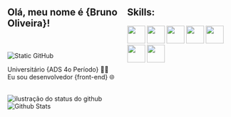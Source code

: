 <div style="display: flex; justify-content: space-between; flex-direction: row; align-items: flex-start;">

  <div>
   
   <h2>Olá, meu nome é {Bruno Oliveira}!</h2><br><br>
    <img src="https://img.shields.io/static/v1?label=Overview&message=BRUNO&color=f8efd4&style=for-the-badge&logo=GitHub" alt="Static GitHub">
    <p>Universitário {ADS 4o Período} 👨‍🎓<br/> Eu sou desenvolvedor {front-end} 🌐</p>
    
  </div>

  <div>
   
   <h2>Skills:</h2>
    <div>
      <img width='40' src="https://raw.githubusercontent.com/marwin1991/profile-technology-icons/refs/heads/main/icons/git.png">
      <img width='40' src="https://raw.githubusercontent.com/marwin1991/profile-technology-icons/refs/heads/main/icons/html.png">
      <img width='40' src="https://raw.githubusercontent.com/marwin1991/profile-technology-icons/refs/heads/main/icons/css.png">
      <img width='40' src="https://raw.githubusercontent.com/marwin1991/profile-technology-icons/refs/heads/main/icons/sass.png">
      <img width='40' src="https://raw.githubusercontent.com/marwin1991/profile-technology-icons/refs/heads/main/icons/tailwind_css.png">
      <img width='40' src="https://raw.githubusercontent.com/marwin1991/profile-technology-icons/refs/heads/main/icons/javascript.png">
      <img width='40' src="https://raw.githubusercontent.com/marwin1991/profile-technology-icons/refs/heads/main/icons/figma.png">
    </div>
    
  </div>

</div><br>

<div align='left'>
  <img align='left' src="https://github-readme-stats.vercel.app/api?username=1Kronovi1&show_icons=true&title_color=783c00&text_color=af552e&icon_color=783c00&bg_color=f8efd4&cache_seconds=2300" alt="ilustração do status do github"><br>
  
 <img align="left" src="https://github-readme-stats.vercel.app/api/top-langs/?username=1Kronovi1&title_color=783c00&text_color=af552e&icon_color=783c00&bg_color=f8efd4&hide_border=false&include_all_commits=true&count_private=true&layout=compact" alt="Github Stats"/>
</div>
